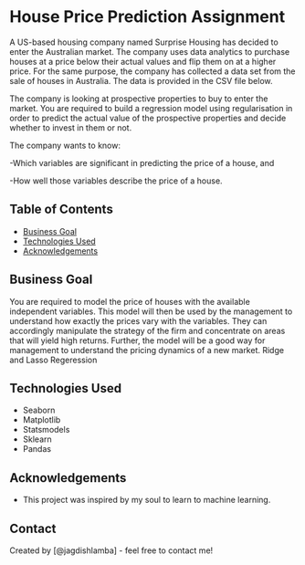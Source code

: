 # House Price Prediction Assignment
A US-based housing company named Surprise Housing has decided to enter the Australian market. The company uses data analytics to purchase houses at a price below their actual values and flip them on at a higher price. For the same purpose, the company has collected a data set from the sale of houses in Australia. The data is provided in the CSV file below.

The company is looking at prospective properties to buy to enter the market. You are required to build a regression model using regularisation in order to predict the actual value of the prospective properties and decide whether to invest in them or not.

The company wants to know:

-Which variables are significant in predicting the price of a house, and

-How well those variables describe the price of a house.

## Table of Contents
* [Business Goal](#Business-Goal)
* [Technologies Used](#technologies-used)
* [Acknowledgements](#acknowledgements)

## Business Goal 

You are required to model the price of houses with the available independent variables. This model will then be used by the management to understand how exactly the prices vary with the variables. They can accordingly manipulate the strategy of the firm and concentrate on areas that will yield high returns. Further, the model will be a good way for management to understand the pricing dynamics of a new market.
Ridge and Lasso Regeression

## Technologies Used
- Seaborn
- Matplotlib
- Statsmodels
- Sklearn
- Pandas

## Acknowledgements
- This project was inspired by my soul to learn to machine learning.

## Contact
Created by [@jagdishlamba] - feel free to contact me!
